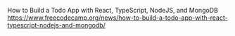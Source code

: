 How to Build a Todo App with React, TypeScript, NodeJS, and MongoDB
https://www.freecodecamp.org/news/how-to-build-a-todo-app-with-react-typescript-nodejs-and-mongodb/